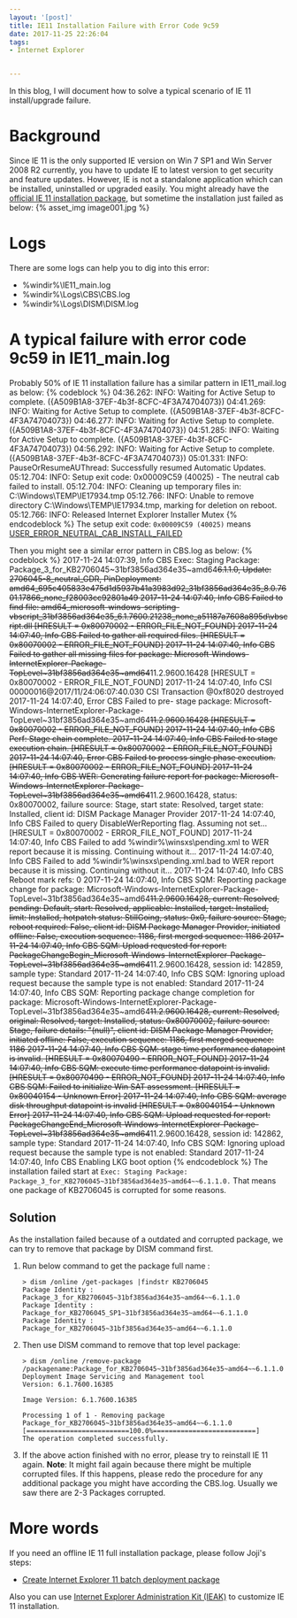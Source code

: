```yaml
---
layout: '[post]'
title: IE11 Installation Failure with Error Code 9c59
date: 2017-11-25 22:26:04
tags:
- Internet Explorer


---
```

In this blog, I will document how to solve a typical scenario of IE 11 install/upgrade failure.
<!-- more -->
# Background
Since IE 11 is the only supported IE version on Win 7 SP1 and Win Server 2008 R2 currently, you have to update IE to latest version to get security and feature updates. However, IE is not a standalone application which can be installed, uninstalled or upgraded easily.
You might already have the [official IE 11 installation package](https://support.microsoft.com/en-us/help/17621/internet-explorer-downloads), but sometime the installation just failed as below:
{% asset_img image001.jpg %}

# Logs
There are some logs can help you to dig into this error:
*   %windir%\IE11_main.log
*   %windir%\Logs\CBS\CBS.log
*   %windir%\Logs\DISM\DISM.log

# A typical failure with error code 9c59 in IE11_main.log
Probably 50% of IE 11 installation failure has a similar pattern in IE11_mail.log as below:
{% codeblock %}
04:36.262: INFO:    Waiting for Active Setup to complete. ({A509B1A8-37EF-4b3f-8CFC-4F3A74704073})
04:41.269: INFO:    Waiting for Active Setup to complete. ({A509B1A8-37EF-4b3f-8CFC-4F3A74704073})
04:46.277: INFO:    Waiting for Active Setup to complete. ({A509B1A8-37EF-4b3f-8CFC-4F3A74704073})
04:51.285: INFO:    Waiting for Active Setup to complete. ({A509B1A8-37EF-4b3f-8CFC-4F3A74704073})
04:56.292: INFO:    Waiting for Active Setup to complete. ({A509B1A8-37EF-4b3f-8CFC-4F3A74704073})
05:01.331: INFO:    PauseOrResumeAUThread: Successfully resumed Automatic Updates.
05:12.704: INFO:    Setup exit code: 0x00009C59 (40025) - The neutral cab failed to install.
05:12.704: INFO:    Cleaning up temporary files in: C:\Windows\TEMP\IE17934.tmp
05:12.766: INFO:    Unable to remove directory C:\Windows\TEMP\IE17934.tmp, marking for deletion on reboot.
05:12.766: INFO:    Released Internet Explorer Installer Mutex
{% endcodeblock %}
The setup exit code: `0x00009C59 (40025)` means [USER_ERROR_NEUTRAL_CAB_INSTALL_FAILED](https://docs.microsoft.com/en-us/internet-explorer/ie11-deploy-guide/setup-problems-with-ie11)

Then you might see a similar error pattern in CBS.log as below:
{% codeblock %}
2017-11-24 14:07:39, Info                  CBS    Exec: Staging Package: Package_3_for_KB2706045~31bf3856ad364e35~amd64~~6.1.1.0, Update: 2706045-8_neutral_GDR, PinDeployment: amd64_695c405833e475d1d5937b41a3983d92_31bf3856ad364e35_8.0.7601.17866_none_f28003cc92801a49
2017-11-24 14:07:40, Info                  CBS    Failed to find file: amd64_microsoft-windows-scripting-vbscript_31bf3856ad364e35_6.1.7600.21238_none_a51187a7608a895d\vbscript.dll [HRESULT = 0x80070002 - ERROR_FILE_NOT_FOUND]
2017-11-24 14:07:40, Info                  CBS    Failed to gather all required files. [HRESULT = 0x80070002 - ERROR_FILE_NOT_FOUND]
2017-11-24 14:07:40, Info                  CBS    Failed to gather all missing files for package: Microsoft-Windows-InternetExplorer-Package-TopLevel~31bf3856ad364e35~amd64~~11.2.9600.16428 [HRESULT = 0x80070002 - ERROR_FILE_NOT_FOUND]
2017-11-24 14:07:40, Info                  CSI    00000016@2017/11/24:06:07:40.030 CSI Transaction @0xf8020 destroyed
2017-11-24 14:07:40, Error                 CBS    Failed to pre- stage package: Microsoft-Windows-InternetExplorer-Package-TopLevel~31bf3856ad364e35~amd64~~11.2.9600.16428 [HRESULT = 0x80070002 - ERROR_FILE_NOT_FOUND]
2017-11-24 14:07:40, Info                  CBS    Perf: Stage chain complete.
2017-11-24 14:07:40, Info                  CBS    Failed to stage execution chain. [HRESULT = 0x80070002 - ERROR_FILE_NOT_FOUND]
2017-11-24 14:07:40, Error                 CBS    Failed to process single phase execution. [HRESULT = 0x80070002 - ERROR_FILE_NOT_FOUND]
2017-11-24 14:07:40, Info                  CBS    WER: Generating failure report for package: Microsoft-Windows-InternetExplorer-Package-TopLevel~31bf3856ad364e35~amd64~~11.2.9600.16428, status: 0x80070002, failure source: Stage, start state: Resolved, target state: Installed, client id: DISM Package Manager Provider
2017-11-24 14:07:40, Info                  CBS    Failed to query DisableWerReporting flag.  Assuming not set... [HRESULT = 0x80070002 - ERROR_FILE_NOT_FOUND]
2017-11-24 14:07:40, Info                  CBS    Failed to add %windir%\winsxs\pending.xml to WER report because it is missing.  Continuing without it...
2017-11-24 14:07:40, Info                  CBS    Failed to add %windir%\winsxs\pending.xml.bad to WER report because it is missing.  Continuing without it...
2017-11-24 14:07:40, Info                  CBS    Reboot mark refs: 0
2017-11-24 14:07:40, Info                  CBS    SQM: Reporting package change for package: Microsoft-Windows-InternetExplorer-Package-TopLevel~31bf3856ad364e35~amd64~~11.2.9600.16428, current: Resolved, pending: Default, start: Resolved, applicable: Installed, target: Installed, limit: Installed, hotpatch status: StillGoing, status: 0x0, failure source: Stage, reboot required: False, client id: DISM Package Manager Provider, initiated offline: False, execution sequence: 1186, first merged sequence: 1186
2017-11-24 14:07:40, Info                  CBS    SQM: Upload requested for report: PackageChangeBegin_Microsoft-Windows-InternetExplorer-Package-TopLevel~31bf3856ad364e35~amd64~~11.2.9600.16428, session id: 142859, sample type: Standard
2017-11-24 14:07:40, Info                  CBS    SQM: Ignoring upload request because the sample type is not enabled: Standard
2017-11-24 14:07:40, Info                  CBS    SQM: Reporting package change completion for package: Microsoft-Windows-InternetExplorer-Package-TopLevel~31bf3856ad364e35~amd64~~11.2.9600.16428, current: Resolved, original: Resolved, target: Installed, status: 0x80070002, failure source: Stage, failure details: "(null)", client id: DISM Package Manager Provider, initiated offline: False, execution sequence: 1186, first merged sequence: 1186
2017-11-24 14:07:40, Info                  CBS    SQM: stage time performance datapoint is invalid. [HRESULT = 0x80070490 - ERROR_NOT_FOUND]
2017-11-24 14:07:40, Info                  CBS    SQM: execute time performance datapoint is invalid. [HRESULT = 0x80070490 - ERROR_NOT_FOUND]
2017-11-24 14:07:40, Info                  CBS    SQM: Failed to initialize Win SAT assessment. [HRESULT = 0x80040154 - Unknown Error]
2017-11-24 14:07:40, Info                  CBS    SQM: average disk throughput datapoint is invalid [HRESULT = 0x80040154 - Unknown Error]
2017-11-24 14:07:40, Info                  CBS    SQM: Upload requested for report: PackageChangeEnd_Microsoft-Windows-InternetExplorer-Package-TopLevel~31bf3856ad364e35~amd64~~11.2.9600.16428, session id: 142862, sample type: Standard
2017-11-24 14:07:40, Info                  CBS    SQM: Ignoring upload request because the sample type is not enabled: Standard
2017-11-24 14:07:40, Info                  CBS    Enabling LKG boot option
{% endcodeblock %}
The installation failed start at `Exec: Staging Package: Package_3_for_KB2706045~31bf3856ad364e35~amd64~~6.1.1.0.`
That means one package of KB2706045 is corrupted for some reasons.

## Solution
As the installation failed because of a outdated and corrupted package, we can try to remove that package by DISM command first.
1.  Run below command to get the package full name :
    ```
    > dism /online /get-packages |findstr KB2706045
    Package Identity : Package_3_for_KB2706045~31bf3856ad364e35~amd64~~6.1.1.0
    Package Identity : Package_for_KB2706045_SP1~31bf3856ad364e35~amd64~~6.1.1.0
    Package Identity : Package_for_KB2706045~31bf3856ad364e35~amd64~~6.1.1.0
    ```
2.  Then use DISM command to remove that top level package:
    ```
    > dism /online /remove-package /packagename:Package_for_KB2706045~31bf3856ad364e35~amd64~~6.1.1.0
    Deployment Image Servicing and Management tool
    Version: 6.1.7600.16385
 
    Image Version: 6.1.7600.16385
 
    Processing 1 of 1 - Removing package Package_for_KB2706045~31bf3856ad364e35~amd64~~6.1.1.0
    [==========================100.0%==========================]
    The operation completed successfully.

    ```
3.  If the above action finished with no error, please try to reinstall IE 11 again.
**Note**: It might fail again because there might be multiple corrupted files. If this happens, please redo the procedure for any additional package you might have according the CBS.log. Usually we saw there are 2-3 Packages corrupted. 

# More words
If you need an offline IE 11 full installation package, please follow Joji's steps:
*   [Create Internet Explorer 11 batch deployment package](http://joji.me/en-us/blog/create-internet-explorer-11-batch-deployment-package)

Also you can use [Internet Explorer Administration Kit (IEAK)](https://technet.microsoft.com/en-us/microsoft-edge/bb219517.aspx) to customize IE 11 installation.

 

